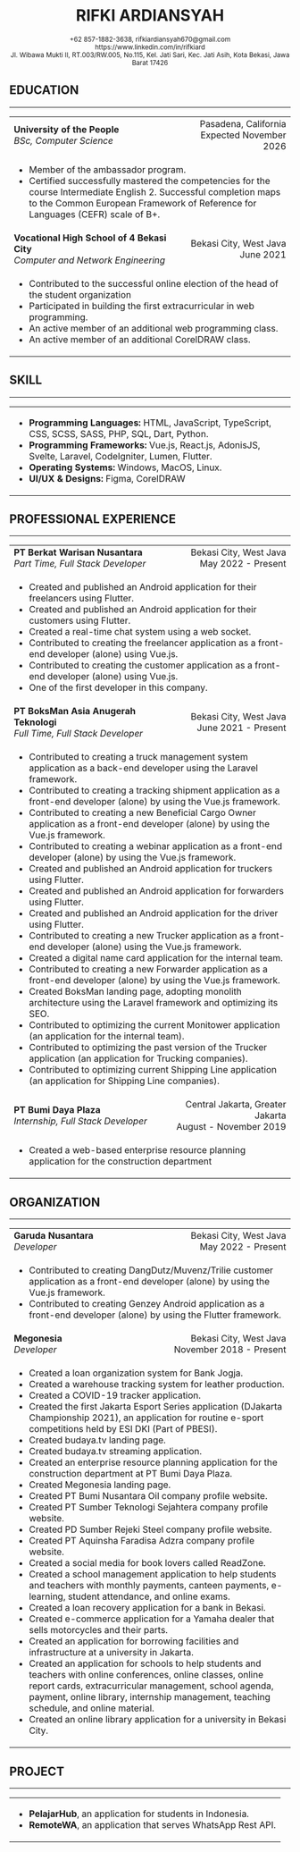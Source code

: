 <h1 align="center">
        RIFKI ARDIANSYAH
    </h1>
    <p align="center">
        <small>
            +62 857-1882-3638, rifkiardiansyah670@gmail.com
            <br>
            https://www.linkedin.com/in/rifkiard
            <br>
            Jl. Wibawa Mukti II, RT.003/RW.005, No.115, Kel. Jati Sari, Kec. Jati Asih, Kota Bekasi, Jawa Barat 17426
        </small>
    </p>
    <h2>
        EDUCATION
    </h2>
    <hr>
    <table width="100%">
        <tbody>
            <tr>
                <td>
                    <b>
                        University of the People
                    </b>
                    <br>
                    <i>
                        BSc, Computer Science
                    </i>
                </td>
                <td align="right">
                    Pasadena, California
                    <br>
                    Expected November 2026
                </td>
            </tr>
            <tr>
                <td colspan="2">
                    <ul>
                        <li>
                            Member of the ambassador program.
                        </li>
                        <li>
                            Certified successfully mastered the competencies for the course Intermediate English 2.
                            Successful completion maps to the Common European Framework of Reference for Languages
                            (CEFR) scale of B+.
                        </li>
                    </ul>
                </td>
            </tr>
            <tr>
                <td>
                    <b>
                        Vocational High School of 4 Bekasi City
                    </b>
                    <br>
                    <i>
                        Computer and Network Engineering
                    </i>
                </td>
                <td align="right">
                    Bekasi City, West Java
                    <br>
                    June 2021
                </td>
            </tr>
            <tr>
                <td colspan="2">
                    <ul>
                        <li>
                            Contributed to the successful online election of the head of the student organization
                        </li>
                        <li>
                            Participated in building the first extracurricular in web programming.
                        </li>
                        <li>
                            An active member of an additional web programming class.
                        </li>
                        <li>
                            An active member of an additional CorelDRAW class.
                        </li>
                    </ul>
                </td>
            </tr>
        </tbody>
    </table>
    <h2>
        SKILL
    </h2>
    <hr>
    <table width="100%">
        <tbody>
            <tr>
                <td>
                    <ul>
                        <li>
                            <b>
                                Programming Languages:
                            </b>
                            HTML, JavaScript, TypeScript, CSS, SCSS, SASS, PHP, SQL, Dart, Python.
                        </li>
                        <li>
                            <b>
                                Programming Frameworks:
                            </b>
                            Vue.js, React.js, AdonisJS, Svelte, Laravel, CodeIgniter, Lumen, Flutter.
                        </li>
                        <li>
                            <b>
                                Operating Systems:
                            </b>
                            Windows, MacOS, Linux.
                        </li>
                        <li>
                            <b>
                                UI/UX & Designs:
                            </b>
                            Figma, CorelDRAW
                        </li>
                    </ul>
                </td>
            </tr>
        </tbody>
    </table>
    <h2>
        PROFESSIONAL EXPERIENCE
    </h2>
    <hr>
    <table width="100%">
        <tbody>
            <tr>
                <td>
                    <b>
                        PT Berkat Warisan Nusantara
                    </b>
                    <br>
                    <i>
                        Part Time, Full Stack Developer
                    </i>
                </td>
                <td align="right">
                    Bekasi City, West Java
                    <br>
                    May 2022 - Present
                </td>
            </tr>
            <tr>
                <td colspan="2">
                    <ul>
                        <li>
                            Created and published an Android application for their freelancers using Flutter.
                        </li>
                        <li>
                            Created and published an Android application for their customers using Flutter.
                        </li>
                        <li>
                            Created a real-time chat system using a web socket.
                        </li>
                        <li>
                            Contributed to creating the freelancer application as a front-end developer (alone) using
                            Vue.js.
                        </li>
                        <li>
                            Contributed to creating the customer application as a front-end developer (alone) using
                            Vue.js.
                        </li>
                        <li>
                            One of the first developer in this company.
                        </li>
                    </ul>
                </td>
            </tr>
            <tr>
                <td>
                    <b>
                        PT BoksMan Asia Anugerah Teknologi
                    </b>
                    <br>
                    <i>
                        Full Time, Full Stack Developer
                    </i>
                </td>
                <td align="right">
                    Bekasi City, West Java
                    <br>
                    June 2021 - Present
                </td>
            </tr>
            <tr>
                <td colspan="2">
                    <ul>
                        <li>
                            Contributed to creating a truck management system application as a back-end developer using
                            the Laravel framework.
                        </li>
                        <li>
                            Contributed to creating a tracking shipment application as a front-end developer (alone) by
                            using the Vue.js framework.
                        </li>
                        <li>
                            Contributed to creating a new Beneficial Cargo Owner application as a front-end developer
                            (alone) by using the Vue.js framework.
                        </li>
                        <li>
                            Contributed to creating a webinar application as a front-end developer (alone) by using the
                            Vue.js framework.
                        </li>
                        <li>
                            Created and published an Android application for truckers using Flutter.
                        </li>
                        <li>
                            Created and published an Android application for forwarders using Flutter.
                        </li>
                        <li>
                            Created and published an Android application for the driver using Flutter.
                        </li>
                        <li>
                            Contributed to creating a new Trucker application as a front-end developer (alone) using the
                            Vue.js framework.
                        </li>
                        <li>
                            Created a digital name card application for the internal team.
                        </li>
                        <li>
                            Contributed to creating a new Forwarder application as a front-end developer (alone) by
                            using
                            the Vue.js framework.
                        </li>
                        <li>
                            Created BoksMan landing page, adopting monolith architecture using the Laravel framework and
                            optimizing its SEO.
                        </li>
                        <li>
                            Contributed to optimizing the current Monitower application (an application for the internal
                            team).
                        </li>
                        <li>
                            Contributed to optimizing the past version of the Trucker application (an application for
                            Trucking companies).
                        </li>
                        <li>
                            Contributed to optimizing current Shipping Line application (an application for Shipping
                            Line companies).
                        </li>
                    </ul>
                </td>
            </tr>
            <tr>
                <td>
                    <b>
                        PT Bumi Daya Plaza
                    </b>
                    <br>
                    <i>
                        Internship, Full Stack Developer
                    </i>
                </td>
                <td align="right">
                    Central Jakarta, Greater Jakarta
                    <br>
                    August - November 2019
                </td>
            </tr>
            <tr>
                <td colspan="2">
                    <ul>
                        <li>
                            Created a web-based enterprise resource planning application for the construction department
                        </li>
                    </ul>
                </td>
            </tr>
        </tbody>
    </table>
    <h2>
        ORGANIZATION
    </h2>
    <hr>
    <table width="100%">
        <tbody>
            <tr>
                <td>
                    <b>
                        Garuda Nusantara
                    </b>
                    <br>
                    <i>
                        Developer
                    </i>
                </td>
                <td align="right">
                    Bekasi City, West Java
                    <br>
                    May 2022 - Present
                </td>
            </tr>
            <tr>
                <td colspan="2">
                    <ul>
                        <li>
                            Contributed to creating DangDutz/Muvenz/Trilie customer application as a front-end developer
                            (alone) by using the Vue.js framework.
                        </li>
                        <li>
                            Contributed to creating Genzey Android application as a front-end developer
                            (alone) by using the Flutter framework.
                        </li>
                    </ul>
                </td>
            </tr>
            <tr>
                <td>
                    <b>
                        Megonesia
                    </b>
                    <br>
                    <i>
                        Developer
                    </i>
                </td>
                <td align="right">
                    Bekasi City, West Java
                    <br>
                    November 2018 - Present
                </td>
            </tr>
            <tr>
                <td colspan="2">
                    <ul>
                        <li>
                            Created a loan organization system for Bank Jogja.
                        </li>
                        <li>
                            Created a warehouse tracking system for leather production.
                        </li>
                        <li>
                            Created a COVID-19 tracker application.
                        </li>
                        <li>
                            Created the first Jakarta Esport Series application (DJakarta Championship 2021), an
                            application for routine e-sport
                            competitions held by ESI DKI (Part of PBESI).
                        </li>
                        <li>
                            Created budaya.tv landing page.
                        </li>
                        <li>
                            Created budaya.tv streaming application.
                        </li>
                        <li>
                            Created an enterprise resource planning application for the construction department at PT
                            Bumi Daya Plaza.
                        </li>
                        <li>
                            Created Megonesia landing page.
                        </li>
                        <li>
                            Created PT Bumi Nusantara Oil company profile website.
                        </li>
                        <li>
                            Created PT Sumber Teknologi Sejahtera company profile website.
                        </li>
                        <li>
                            Created PD Sumber Rejeki Steel company profile website.
                        </li>
                        <li>
                            Created PT Aquinsha Faradisa Adzra company profile website.
                        </li>
                        <li>
                            Created a social media for book lovers called ReadZone.
                        </li>
                        <li>
                            Created a school management application to help students and teachers with monthly payments,
                            canteen payments, e-learning, student attendance, and online exams.
                        </li>
                        <li>
                            Created a loan recovery application for a bank in Bekasi.
                        </li>
                        <li>
                            Created e-commerce application for a Yamaha dealer that sells motorcycles and their parts.
                        </li>
                        <li>
                            Created an application for borrowing facilities and infrastructure at a university in
                            Jakarta.
                        </li>
                        <li>
                            Created an application for schools to help students and teachers with online conferences,
                            online classes, online report cards, extracurricular management, school agenda, payment,
                            online library, internship management, teaching schedule, and online material.
                        </li>
                        <li>
                            Created an online library application for a university in Bekasi City.
                        </li>
                    </ul>
                </td>
            </tr>
        </tbody>
    </table>
    <h2>
        PROJECT
    </h2>
    <hr>
    <table width="100%">
        <tbody>
            <tr>
                <td>
                    <ul>
                        <li>
                            <b>PelajarHub</b>, an application for students in Indonesia.
                        </li>
                        <li>
                            <b>RemoteWA</b>, an application that serves WhatsApp Rest API.
                        </li>
                    </ul>
                </td>
            </tr>
        </tbody>
    </table>
</body>
